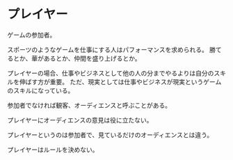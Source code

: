 # プレイヤー

ゲームの参加者。

スポーツのようなゲームを仕事にする人はパフォーマンスを求められる。
勝てるとか、華があるとか、仲間を盛り上げるとか。

プレイヤーの場合、仕事やビジネスとして他の人の分までやるよりは自分のスキルを伸ばす方が重要。
ただ、現実としては仕事やビジネスが現実というゲームのスキルになっている。

参加者でなければ観客、オーディエンスと呼ぶことがある。

プレイヤーにオーディエンスの意見は役に立たない。

プレイヤーというのは参加者で、見ているだけのオーディエンスとは違う。

プレイヤーはルールを決めない。
